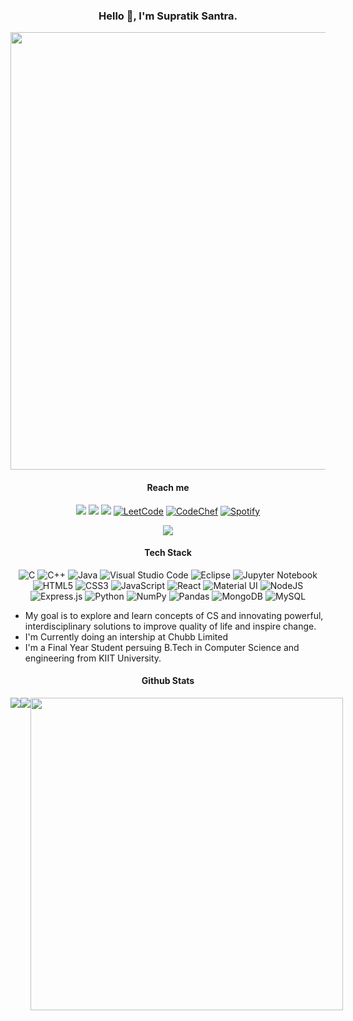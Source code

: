 

<div align = "center">
 <h3>Hello 👋, I'm Supratik Santra.</h3>

</div>
<p align="center">
 


<img src="https://s3.amazonaws.com/adweek-shorthand-editorial/uncannyvalley/assets/BLSQBO9z15/genesis01-nolight.gif" width=700/>
 <br>
 
</p>
<div align = "center">
 
<h4> Reach me</h4>
</div>

<div align = "center" >
 
[![](https://img.shields.io/badge/linkedin-%230077B5.svg?&style=for-the-badge&logo=linkedin&logoColor=white0e76a8)](https://www.linkedin.com/in/supratik-santra-x67/)
[![](https://img.shields.io/badge/twitter-%230077B5.svg?&style=for-the-badge&logo=twitter&logoColor=white&color=00acee)](https://twitter.com/GodSanx) 
[![](https://img.shields.io/badge/Instagram-E4405F?style=for-the-badge&logo=instagram&logoColor=white)](https://www.instagram.com/supratiksantra/) 
[![LeetCode](https://img.shields.io/badge/LeetCode-000000?style=for-the-badge&logo=LeetCode&logoColor=#d16c06)](https://leetcode.com/sanx/)
[![CodeChef](https://img.shields.io/badge/CodeChef-%23964B00.svg?style=for-the-badge&logo=CodeChef&logoColor=white)](https://www.codechef.com/users/sanx)
 [![Spotify](https://img.shields.io/badge/Spotify-1ED760?style=for-the-badge&logo=spotify&logoColor=white)](https://open.spotify.com/user/zeki6ah9i5d5ekjyg9sg1pzqc?si=tq3McicrQTq_S0EuoJBbnQ)

 ![](https://komarev.com/ghpvc/?username=rjsanx&color=blueviolet)
 
 	
 
 <h4>Tech Stack </h4>
 
  ![C](https://img.shields.io/badge/c-%2300599C.svg?style=for-the-badge&logo=c%2B%2B&logoColor=white)
![C++](https://img.shields.io/badge/c++-%2300599C.svg?style=for-the-badge&logo=c%2B%2B&logoColor=white)
 ![Java](https://img.shields.io/badge/java-%23ED8B00.svg?style=for-the-badge&logo=java&logoColor=white)
 ![Visual Studio Code](https://img.shields.io/badge/Visual%20Studio%20Code-0078d7.svg?style=for-the-badge&logo=visual-studio-code&logoColor=white)
 ![Eclipse](https://img.shields.io/badge/Eclipse-FE7A16.svg?style=for-the-badge&logo=Eclipse&logoColor=white)
 ![Jupyter Notebook](https://img.shields.io/badge/jupyter-%23FA0F00.svg?style=for-the-badge&logo=jupyter&logoColor=white)
 ![HTML5](https://img.shields.io/badge/html5-%23E34F26.svg?style=for-the-badge&logo=html5&logoColor=white)
 ![CSS3](https://img.shields.io/badge/css3-%231572B6.svg?style=for-the-badge&logo=css3&logoColor=white)
 ![JavaScript](https://img.shields.io/badge/javascript-%23323330.svg?style=for-the-badge&logo=javascript&logoColor=%23F7DF1E)
 ![React](https://img.shields.io/badge/react-%2320232a.svg?style=for-the-badge&logo=react&logoColor=%2361DAFB)
 ![Material UI](https://img.shields.io/badge/materialui-%230081CB.svg?style=for-the-badge&logo=material-ui&logoColor=white)
 ![NodeJS](https://img.shields.io/badge/node.js-6DA55F?style=for-the-badge&logo=node.js&logoColor=white)
 ![Express.js](https://img.shields.io/badge/express.js-%23404d59.svg?style=for-the-badge&logo=express&logoColor=%2361DAFB)
 ![Python](https://img.shields.io/badge/python-3670A0?style=for-the-badge&logo=python&logoColor=ffdd54)
 ![NumPy](https://img.shields.io/badge/numpy-%23013243.svg?style=for-the-badge&logo=numpy&logoColor=white)
 ![Pandas](https://img.shields.io/badge/pandas-%23150458.svg?style=for-the-badge&logo=pandas&logoColor=white)
 ![MongoDB](https://img.shields.io/badge/MongoDB-%234ea94b.svg?style=for-the-badge&logo=mongodb&logoColor=white)
 ![MySQL](https://img.shields.io/badge/mysql-%2300f.svg?style=for-the-badge&logo=mysql&logoColor=white)
</div>





- My goal is to  explore and learn concepts of CS  and innovating powerful, interdisciplinary solutions to improve quality of life and inspire change.
- I'm Currently doing an intership at Chubb Limited
- I'm a Final Year Student persuing B.Tech in Computer Science and engineering from  KIIT University.


 

<div align="center">
 <h4>Github Stats</h4>
  <div style="display: flex; align-items: flex-start;">
   <img src = "https://github-readme-streak-stats.herokuapp.com/?user=rjsanx&theme=radical" />
    <img src="https://github-readme-stats.vercel.app/api?username=rjsanx&show_icons=true&title_color=ffffff&icon_color=34abeb&text_color=daf7dc&bg_color=151515" />
    <img src="https://github-readme-stats.vercel.app/api/top-langs/?username=rjsanx&layout=compact&show_icons=true&title_color=ffffff&icon_color=34abeb&text_color=daf7dc&bg_color=151515" width=500/>
     </div>
</div>
